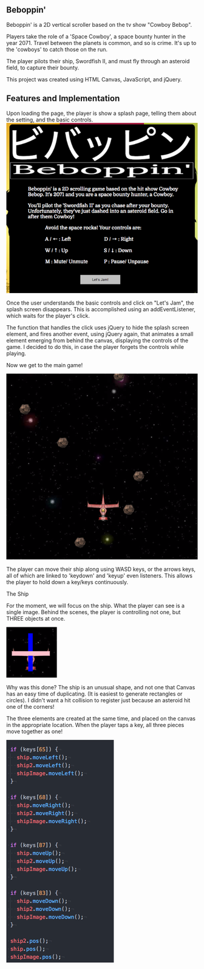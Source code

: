 


Beboppin'
-------------------
Beboppin' is a 2D vertical scroller based on the tv show "Cowboy Bebop".

Players take the role of a 'Space Cowboy', a space bounty hunter in the
year 2071. Travel between the planets is common, and so is crime. It's
up to the 'cowboys' to catch those on the run.

The player pilots their ship, Swordfish II, and must fly through an
asteroid field, to capture their bounty.

This project was created using HTML Canvas, JavaScript, and jQuery.

Features and Implementation
-----------------------

Upon loading the page, the player is show a splash page, telling them
about the setting, and the basic controls.
![splash screen](images/production_images/splash.png)

Once the user understands the basic controls and click on "Let's Jam",
the splash screen disappears. This is accomplished using an addEventListener, which waits for the player's click.

The function that handles the click uses jQuery to hide the splash
screen element, and fires another event, using jQuery again, that
animates a small element emerging from behind the canvas, displaying
the controls of the game. I decided to do this, in case the player
forgets the controls while playing.

Now we get to the main game!

![picture of the main game](images/production_images/inaction.png)

The player can move their ship along using WASD keys, or the arrows keys, all of which are linked to 'keydown' and 'keyup' even listeners.
This allows the player to hold down a key/keys continuously.

The Ship

For the moment, we will focus on the ship. What the player can see is
a single image. Behind the scenes, the player is controlling not one,
but THREE objects at once.

![behind the scenes of the ship](images/production_images/shipComponents.png)

Why was this done? The ship is an unusual shape, and not one that Canvas has an easy time of duplicating. (It is easiest to generate rectangles or circles). I didn't want a hit collision to register just because an asteroid hit one of the corners!

The three elements are created at the same time, and placed on the canvas in the appropriate
location. When the player taps a key, all three pieces move together as one!

![ship movement](images/production_images/movement.png)

